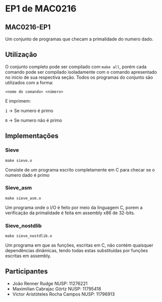 # EP1 de MAC0216
## MAC0216-EP1

Um conjunto de programas que checam a primalidade do numero dado.

## Utilização

O conjunto completo pode ser compilado com `make all`, porém cada comando pode ser compilado isoladamente com o comando apresentado no inicio de sua respectiva seção.
Todos os programas do conjunto são utilizados com a forma:

`<nome do comando> <número>`

E imprimem:

`1` -> Se numero é primo

`0` -> Se numero não é primo

## Implementações

### Sieve

`make sieve.o`

Consiste de um programa escrito completamente em C para checar se o numero dado é primo

### Sieve_asm

`make sieve_asm.o`

Um programa onde o I/O é feito por meio da linguagem C, porem a verificação da primalidade é feita em assembly x86 de 32-bits.

### Sieve_nostdlib

`make sieve_nostdlib.o`

Um programa em que as funções, escritas em C, não contém quaisquer dependências dinâmicas, tendo todas estas substituídas por funções escritas em assembly.

## Participantes

* João Renner Rudge NUSP: 11276221
* Maximilian Cabrajac Görtz NUSP: 11795418
* Victor Aristóteles Rocha Campos NUSP: 11796913
